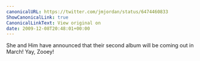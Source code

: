 ```yaml
---
canonicalURL: https://twitter.com/jmjordan/status/6474460833
ShowCanonicalLink: true
CanonicalLinkText: View original on
date: 2009-12-08T20:48:01+00:00
---
```

She and Him have announced that their second album will be coming out in March! Yay, Zooey!